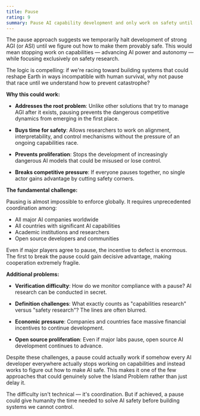```yaml
---
title: Pause
rating: 9
summary: Pause AI capability development and only work on safety until they are provably safe.
---
```


The pause approach suggests we temporarily halt development of strong AGI (or ASI) until we figure out how to make them provably safe. This would mean stopping work on capabilities — advancing AI power and autonomy — while focusing exclusively on safety research.

The logic is compelling: if we're racing toward building systems that could reshape Earth in ways incompatible with human survival, why not pause that race until we understand how to prevent catastrophe?

**Why this could work:**

- **Addresses the root problem**: Unlike other solutions that try to manage AGI after it exists, pausing prevents the dangerous competitive dynamics from emerging in the first place.

- **Buys time for safety**: Allows researchers to work on alignment, interpretability, and control mechanisms without the pressure of an ongoing capabilities race.

- **Prevents proliferation**: Stops the development of increasingly dangerous AI models that could be misused or lose control.

- **Breaks competitive pressure**: If everyone pauses together, no single actor gains advantage by cutting safety corners.

**The fundamental challenge:**

Pausing is almost impossible to enforce globally. It requires unprecedented coordination among:
- All major AI companies worldwide
- All countries with significant AI capabilities  
- Academic institutions and researchers
- Open source developers and communities

Even if major players agree to pause, the incentive to defect is enormous. The first to break the pause could gain decisive advantage, making cooperation extremely fragile.

**Additional problems:**

- **Verification difficulty**: How do we monitor compliance with a pause? AI research can be conducted in secret.

- **Definition challenges**: What exactly counts as "capabilities research" versus "safety research"? The lines are often blurred.

- **Economic pressure**: Companies and countries face massive financial incentives to continue development.

- **Open source proliferation**: Even if major labs pause, open source AI development continues to advance.

Despite these challenges, a pause could actually work if somehow every AI developer everywhere actually stops working on capabilities and instead works to figure out how to make AI safe. This makes it one of the few approaches that could genuinely solve the Island Problem rather than just delay it.

The difficulty isn't technical — it's coordination. But if achieved, a pause could give humanity the time needed to solve AI safety before building systems we cannot control.
